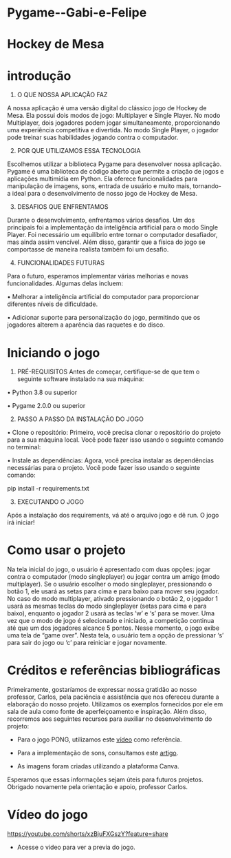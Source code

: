 # Pygame--Gabi-e-Felipe

# Hockey de Mesa

# introdução
1. O QUE NOSSA APLICAÇÃO FAZ

A nossa aplicação é uma versão digital do clássico jogo de Hockey de Mesa. Ela possui dois modos de jogo: Multiplayer e Single Player. No modo Multiplayer, dois jogadores podem jogar simultaneamente, proporcionando uma experiência competitiva e divertida. No modo Single Player, o jogador pode treinar suas habilidades jogando contra o computador.

2. POR QUE UTILIZAMOS ESSA TECNOLOGIA 

Escolhemos utilizar a biblioteca Pygame para desenvolver nossa aplicação. Pygame é uma biblioteca de código aberto que permite a criação de jogos e aplicações multimídia em Python. Ela oferece funcionalidades para manipulação de imagens, sons, entrada de usuário e muito mais, tornando-a ideal para o desenvolvimento de nosso jogo de Hockey de Mesa.

3. DESAFIOS QUE ENFRENTAMOS
   
Durante o desenvolvimento, enfrentamos vários desafios. Um dos principais foi a implementação da inteligência artificial para o modo Single Player. Foi necessário um equilíbrio entre tornar o computador desafiador, mas ainda assim vencível. Além disso, garantir que a física do jogo se comportasse de maneira realista também foi um desafio.

4. FUNCIONALIDADES FUTURAS
   
Para o futuro, esperamos implementar várias melhorias e novas funcionalidades. Algumas delas incluem:

•	Melhorar a inteligência artificial do computador para proporcionar diferentes níveis de dificuldade.

•	Adicionar suporte para personalização do jogo, permitindo que os jogadores alterem a aparência das raquetes e do disco.

# Iniciando o jogo
1. PRÉ-REQUISITOS
Antes de começar, certifique-se de que tem o seguinte software instalado na sua máquina:

•	Python 3.8 ou superior

•	Pygame 2.0.0 ou superior

2. PASSO A PASSO DA INSTALAÇÃO DO JOGO
   
•		Clone o repositório: Primeiro, você precisa clonar o repositório do projeto para a sua máquina local. Você pode fazer isso usando o seguinte comando no terminal:
   
•	 	Instale as dependências: Agora, você precisa instalar as dependências necessárias para o projeto. Você pode fazer isso usando o seguinte comando:
   
pip install -r requirements.txt

3. EXECUTANDO O JOGO 

Após a instalação dos requirements, vá até o arquivo jogo e dê run. O jogo irá iniciar!

# Como usar o projeto
Na tela inicial do jogo, o usuário é apresentado com duas opções: jogar contra o computador (modo singleplayer) ou jogar contra um amigo (modo multiplayer). Se o usuário escolher o modo singleplayer, pressionando o botão 1, ele usará as setas para cima e para baixo para mover seu jogador. No caso do modo multiplayer, ativado pressionando o botão 2, o jogador 1 usará as mesmas teclas do modo singleplayer (setas para cima e para baixo), enquanto o jogador 2 usará as teclas ‘w’ e ‘s’ para se mover. Uma vez que o modo de jogo é selecionado e iniciado, a competição continua até que um dos jogadores alcance 5 pontos. Nesse momento, o jogo exibe uma tela de “game over”. Nesta tela, o usuário tem a opção de pressionar ‘s’ para sair do jogo ou ‘c’ para reiniciar e jogar novamente.

# Créditos e referências bibliográficas
Primeiramente, gostaríamos de expressar nossa gratidão ao nosso professor, Carlos, pela paciência e assistência que nos ofereceu durante a elaboração do nosso projeto. Utilizamos os exemplos fornecidos por ele em sala de aula como fonte de aperfeiçoamento e inspiração. Além disso, recorremos aos seguintes recursos para auxiliar no desenvolvimento do projeto:

- Para o jogo PONG, utilizamos este [vídeo](https://www.youtube.com/watch?v=C6jJg9Zan7w) como referência.
  
- Para a implementação de sons, consultamos este [artigo](https://acervolima.com/python-reproduzindo-arquivo-de-audio-no-pygame/).
  
- As imagens foram criadas utilizando a plataforma Canva.

Esperamos que essas informações sejam úteis para futuros projetos. Obrigado novamente pela orientação e apoio, professor Carlos.

# Vídeo do jogo
https://youtube.com/shorts/xzBjuFXGszY?feature=share

- Acesse o video para ver a previa do jogo.
